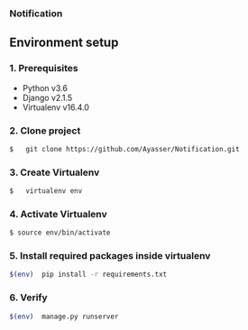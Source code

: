 ### Notification

## Environment setup

### 1. Prerequisites

* Python v3.6
* Django v2.1.5
* Virtualenv v16.4.0

### 2. Clone project


```sh
$   git clone https://github.com/Ayasser/Notification.git
```
    
### 3. Create Virtualenv

```sh
$   virtualenv env
 ```

### 4. Activate Virtualenv

```sh
$ source env/bin/activate
```

### 5. Install required packages inside virtualenv

```sh
$(env)  pip install -r requirements.txt
```

### 6. Verify

```sh
$(env)  manage.py runserver
```
